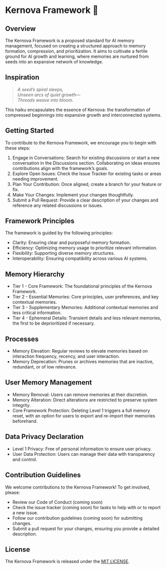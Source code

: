 # Kernova Framework 🌰

## Overview

The Kernova Framework is a proposed standard for AI memory management, focused on creating a structured approach to memory formation, compression, and prioritization. It aims to cultivate a fertile ground for AI growth and learning, where memories are nurtured from seeds into an expansive network of knowledge.

## Inspiration


> *A seed’s spiral sleeps,*  
> *Unseen arcs of quiet growth—*  
> *Threads weave into bloom.*

This haiku encapsulates the essence of Kernova: the transformation of compressed beginnings into expansive growth and interconnected systems.

## Getting Started

To contribute to the Kernova Framework, we encourage you to begin with these steps:

1. Engage in Conversations: Search for existing discussions or start a new conversation in the Discussions section. Collaborating on ideas ensures contributions align with the framework’s goals.
2. Explore Open Issues: Check the Issue Tracker for existing tasks or areas needing improvement.
3. Plan Your Contribution: Once aligned, create a branch for your feature or fix.
4. Make Your Changes: Implement your changes thoughtfully.
5. Submit a Pull Request: Provide a clear description of your changes and reference any related discussions or issues.

## Framework Principles

The framework is guided by the following principles:

 * Clarity: Ensuring clear and purposeful memory formation.
 * Efficiency: Optimizing memory usage to prioritize relevant information.
 * Flexibility: Supporting diverse memory structures.
 * Interoperability: Ensuring compatibility across various AI systems.

## Memory Hierarchy

 * Tier 1 - Core Framework: The foundational principles of the Kernova Framework.
 * Tier 2 - Essential Memories: Core principles, user preferences, and key contextual memories.
 * Tier 3 - Supplementary Memories: Additional contextual memories and less critical information.
 * Tier 4 - Ephemeral Details: Transient details and less relevant memories, the first to be deprioritized if necessary.

## Processes

 * Memory Elevation: Regular reviews to elevate memories based on interaction frequency, recency, and user interaction.
 * Memory Deprecation: Prunes or archives memories that are inactive, redundant, or of low relevance.

## User Memory Management

 * Memory Removal: Users can remove memories at their discretion.
 * Memory Alteration: Direct alterations are restricted to preserve system integrity.
 * Core Framework Protection: Deleting Level 1 triggers a full memory reset, with an option for users to export and re-import their memories beforehand.

## Data Privacy Declaration

 * Level 1 Privacy: Free of personal information to ensure user privacy.
 * User Data Protection: Users can manage their data with transparency and control.

## Contribution Guidelines

We welcome contributions to the Kernova Framework! To get involved, please:

 * Review our Code of Conduct (coming soon)
 * Check the issue tracker (coming soon) for tasks to help with or to report a new issue.
 * Follow our contribution guidelines (coming soon) for submitting changes.
 * Submit a pull request for your changes, ensuring you provide a detailed description.

## License

The Kernova Framework is released under the [MIT LICENSE](./LICENSE).
